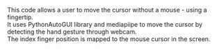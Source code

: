 This code allows a user to move the cursor without a mouse - using a fingertip.
<br> It uses PythonAutoGUI library and mediapiipe to move the cursor by detecting the hand gesture through webcam.<br> The index finger position is mapped  to the mouse cursor in the screen.
